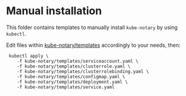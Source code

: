 # Manual installation

This folder contains templates to manually install `kube-notary` by using `kubectl`.

Edit files within [kube-notary/templates](kube-notary/templates) accordingly to your needs, then:

```
 kubectl apply \
    -f kube-notary/templates/serviceaccount.yaml \
    -f kube-notary/templates/clusterrole.yaml \
    -f kube-notary/templates/clusterrolebinding.yaml \
    -f kube-notary/templates/configmap.yaml \
    -f kube-notary/templates/deployment.yaml \
    -f kube-notary/templates/service.yaml
```
